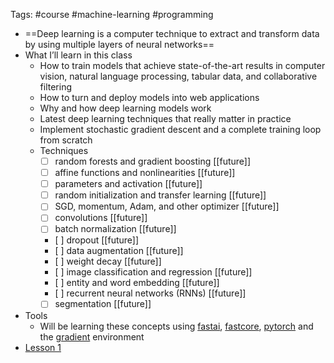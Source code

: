 Tags: #course #machine-learning #programming
- ==Deep learning is a computer technique to extract and transform data by using multiple layers of neural networks==
- What I’ll learn in this class
    - How to train models that achieve state-of-the-art results in computer vision, natural language processing, tabular data, and collaborative filtering
    - How to turn and deploy models into web applications
    - Why and how deep learning models work
    - Latest deep learning techniques that really matter in practice
    - Implement stochastic gradient descent and a complete training loop from scratch
    - Techniques
        - [ ] random forests and gradient boosting [[future]]
        - [ ] affine functions and nonlinearities [[future]]
        - [ ] parameters and activation [[future]]
        - [ ] random initialization and transfer learning [[future]]
        - [ ] SGD, momentum, Adam, and other optimizer [[future]]
        - [ ] convolutions [[future]]
        - [ ] batch normalization [[future]]
        - [ ] dropout [[future]]
        - [ ] data augmentation [[future]]
        - [ ] weight decay [[future]]
        - [ ] image classification and regression [[future]]
        - [ ] entity and word embedding [[future]]
        - [ ] recurrent neural networks (RNNs) [[future]]
        - [ ] segmentation [[future]]
-  Tools
    - Will be learning these concepts using [fastai](https://course.fast.ai/), [fastcore](https://github.com/fastai/fastcore), [pytorch](https://pytorch.org/) and the [gradient](https://console.paperspace.com/login) environment
- [Lesson 1]([[fast-ai-lesson-1]])
